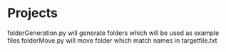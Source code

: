 # Projects
folderGeneration.py will generate folders which will be used as example files
folderMove.py will move folder which match names in targetfile.txt
